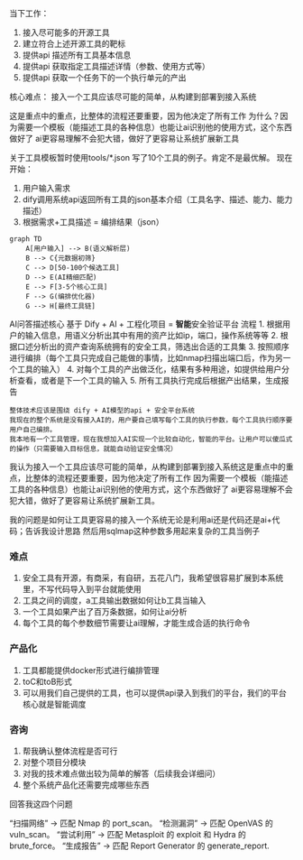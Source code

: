 
当下工作：
1. 接入尽可能多的开源工具
2. 建立符合上述开源工具的靶标
3. 提供api 描述所有工具基本信息
4. 提供api 获取指定工具描述详情（参数、使用方式等）
5. 提供api 获取一个任务下的一个执行单元的产出

核心难点：
接入一个工具应该尽可能的简单，从构建到部署到接入系统

这是重点中的重点，比整体的流程还要重要，因为他决定了所有工作
为什么？因为需要一个模板（能描述工具的各种信息）也能让ai识别他的使用方式，这个东西做好了
ai更容易理解不会犯大错，做好了更容易让系统扩展新工具

关于工具模板暂时使用tools/*.json 写了10个工具的例子。肯定不是最优解。
现在开始：
1. 用户输入需求
2. dify调用系统api返回所有工具的json基本介绍（工具名字、描述、能力、能力描述）
3. 根据需求+工具描述 = 编排结果（json）


```mermaid
graph TD
    A[用户输入] --> B(语义解析层)
    B --> C{元数据初筛}
    C --> D[50-100个候选工具]
    D --> E(AI精细匹配)
    E --> F[3-5个核心工具]
    F --> G(编排优化器)
    G --> H[最终工具链]
```


AI问答描述核心
    基于 Dify + AI + 工程化项目 = **智能**安全验证平台
    流程
        1. 根据用户的输入信息，用语义分析出其中有用的资产比如ip，端口，操作系统等等
        2. 根据口述分析出的资产查询系统拥有的安全工具，筛选出合适的工具集
        3. 按照顺序进行编排（每个工具只完成自己能做的事情，比如nmap扫描出端口后，作为另一个工具的输入）
        4. 对每个工具的产出做泛化，结果有多种用途，如提供给用户分析查看，或者是下一个工具的输入
        5. 所有工具执行完成后根据产出结果，生成报告

    整体技术应该是围绕 dify + AI模型的api + 安全平台系统
    我现在的整个系统是没有接入AI的，用户要自己填写每个工具的执行参数，每个工具执行顺序要用户自己编排。
    我本地有一个工具管理，现在我想加入AI实现一个比较自动化，智能的平台。让用户可以傻瓜式的操作（只需要输入目标信息，就能自动验证安全情况）

我认为接入一个工具应该尽可能的简单，从构建到部署到接入系统这是重点中的重点，比整体的流程还要重要，因为他决定了所有工作
因为需要一个模板（能描述工具的各种信息）也能让ai识别他的使用方式，这个东西做好了
ai更容易理解不会犯大错，做好了更容易让系统扩展新工具。

我的问题是如何让工具更容易的接入一个系统无论是利用ai还是代码还是ai+代码；告诉我设计思路 然后用sqlmap这种参数多用起来复杂的工具当例子

### 难点
1. 安全工具有开源，有商采，有自研，五花八门，我希望很容易扩展到本系统里，不写代码导入到平台就能使用
2. 工具之间的调度，a工具输出数据如何让b工具当输入
3. 一个工具如果产出了百万条数据，如何让ai分析
4. 每个工具的每个参数细节需要让ai理解，才能生成合适的执行命令

### 产品化
1. 工具都能提供docker形式进行编排管理
2. toC和toB形式
3. 可以用我们自己提供的工具，也可以提供api录入到我们的平台，我们的平台核心就是智能调度


### 咨询
1. 帮我确认整体流程是否可行
2. 对整个项目分模块
3. 对我的技术难点做出较为简单的解答（后续我会详细问）
4. 整个系统产品化还需要完成哪些东西

回答我这四个问题

“扫描网络” → 匹配 Nmap 的 port_scan。
“检测漏洞” → 匹配 OpenVAS 的 vuln_scan。
“尝试利用” → 匹配 Metasploit 的 exploit 和 Hydra 的 brute_force。
“生成报告” → 匹配 Report Generator 的 generate_report.